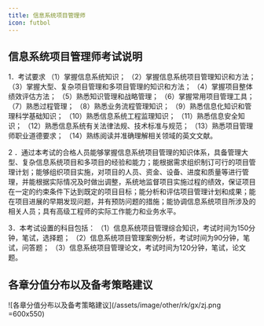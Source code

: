 ```yaml
---
title: 信息系统项目管理师
icon: futbol
---
```


## 信息系统项目管理师考试说明

1．考试要求
（1）掌握信息系统知识；
（2）掌握信息系统项目管理知识和方法；
（3）掌握大型、复杂项目管理和多项目管理的知识和方法；
（4）掌握项目整体绩效评估方法；
（5）熟悉知识管理和战略管理；
（6）掌握常用项目管理工具；
（7）熟悉过程管理；
（8）熟悉业务流程管理知识；
（9）熟悉信息化知识和管理科学基础知识；
（10）熟悉信息系统工程监理知识；
（11）熟悉信息安全知识；
（12）熟悉信息系统有关法律法规、技术标准与规范；
（13）熟悉项目管理师职业道德要求；
（14）熟练阅读并准确理解相关领域的英文文献。

2 ．通过本考试的合格人员能够掌握信息系统项目管理的知识体系，具备管理大型、复杂信息系统项目和多项目的经验和能力；能根据需求组织制订可行的项目管理计划；能够组织项目实施，对项目的人员、资金、设备、进度和质量等进行管理，并能根据实际情况及时做出调整，系统地监督项目实施过程的绩效，保证项目在一定的约束条件下达到既定的项目目标；能分析和评估项目管理计划和成果；能在项目进展的早期发现问题，并有预防问题的措施；能协调信息系统项目所涉及的相关人员；具有高级工程师的实际工作能力和业务水平。

3．本考试设置的科目包括：
（1）信息系统项目管理综合知识，考试时间为150分钟，笔试，选择题；
（2）信息系统项目管理案例分析，考试时间为90分钟，笔试，问答题；
（3）信息系统项目管理论文，考试时间为120分钟，笔试，论文题。

<!-- ## 考试大纲

- [信息化发展](01/)
- [信息技术发展](02/)
- [信息系统治理](03/)
- [信息系统管理](04/)
- [信息系统工程](05/)
- [项日管理概论](06/)
- [项目立项管理](07/)
- [项日整合管理](08/)
- [项目范围管理](09/)
- [项目进度管理](10/)
- [项目成本管理](11/)
- [项目质量管理](12/)
- [项目资源管理](13/)
- [项目沟通管理](14/)
- [项目风险管理](15/)
- [项日采购管理](16/)
- [项日干系人管理](17/)
- [项目绩效域](18/)
- [配置管理与变更管理](19/)
- [高级项目管理](20/)
- [项目管理科学基础](21/)
- [组织通用治理](22/)
- [组织通用管理](23/)
- [法律法规与标准规范](24/)
- [英语](25/)
- ... -->

## 各章分值分布以及备考策略建议

![各章分值分布以及备考策略建议](/assets/image/other/rk/gx/zj.png =600x550)

<Catalog />